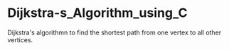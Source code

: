 # Dijkstra-s_Algorithm_using_C
Dijkstra's algorithmn to find the shortest path from one vertex to all other vertices.

